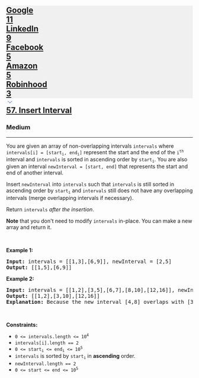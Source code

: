 <h2><a href="https://leetcode.com/problems/insert-interval/"><div id="big-omega-company-tags"><div id="big-omega-topbar"><div class="companyTagsContainer" style="overflow-x: scroll; flex-wrap: nowrap;"><div class="companyTagsContainer--tag" style="background-color: rgba(0, 10, 32, 0.05);"><div>Google</div><div class="companyTagsContainer--tagOccurence">11</div></div><div class="companyTagsContainer--tag" style="background-color: rgba(0, 10, 32, 0.05);"><div>LinkedIn</div><div class="companyTagsContainer--tagOccurence">9</div></div><div class="companyTagsContainer--tag" style="background-color: rgba(0, 10, 32, 0.05);"><div>Facebook</div><div class="companyTagsContainer--tagOccurence">5</div></div><div class="companyTagsContainer--tag" style="background-color: rgba(0, 10, 32, 0.05);"><div>Amazon</div><div class="companyTagsContainer--tagOccurence">5</div></div><div class="companyTagsContainer--tag" style="background-color: rgba(0, 10, 32, 0.05);"><div>Robinhood</div><div class="companyTagsContainer--tagOccurence">3</div></div></div><div class="companyTagsContainer--chevron"><div><svg version="1.1" id="icon" xmlns="http://www.w3.org/2000/svg" xmlns:xlink="http://www.w3.org/1999/xlink" x="0px" y="0px" viewBox="0 0 32 32" fill="#4087F1" xml:space="preserve" style="width: 20px;"><polygon points="16,22 6,12 7.4,10.6 16,19.2 24.6,10.6 26,12 "></polygon><rect id="_x3C_Transparent_Rectangle_x3E_" class="st0" fill="none" width="32" height="32"></rect></svg></div></div></div></div>57. Insert Interval</a></h2><h3>Medium</h3><hr><div><p>You are given an array of non-overlapping intervals <code>intervals</code> where <code>intervals[i] = [start<sub>i</sub>, end<sub>i</sub>]</code> represent the start and the end of the <code>i<sup>th</sup></code> interval and <code>intervals</code> is sorted in ascending order by <code>start<sub>i</sub></code>. You are also given an interval <code>newInterval = [start, end]</code> that represents the start and end of another interval.</p>

<p>Insert <code>newInterval</code> into <code>intervals</code> such that <code>intervals</code> is still sorted in ascending order by <code>start<sub>i</sub></code> and <code>intervals</code> still does not have any overlapping intervals (merge overlapping intervals if necessary).</p>

<p>Return <code>intervals</code><em> after the insertion</em>.</p>

<p><strong>Note</strong> that you don't need to modify <code>intervals</code> in-place. You can make a new array and return it.</p>

<p>&nbsp;</p>
<p><strong class="example">Example 1:</strong></p>

<pre><strong>Input:</strong> intervals = [[1,3],[6,9]], newInterval = [2,5]
<strong>Output:</strong> [[1,5],[6,9]]
</pre>

<p><strong class="example">Example 2:</strong></p>

<pre><strong>Input:</strong> intervals = [[1,2],[3,5],[6,7],[8,10],[12,16]], newInterval = [4,8]
<strong>Output:</strong> [[1,2],[3,10],[12,16]]
<strong>Explanation:</strong> Because the new interval [4,8] overlaps with [3,5],[6,7],[8,10].
</pre>

<p>&nbsp;</p>
<p><strong>Constraints:</strong></p>

<ul>
	<li><code>0 &lt;= intervals.length &lt;= 10<sup>4</sup></code></li>
	<li><code>intervals[i].length == 2</code></li>
	<li><code>0 &lt;= start<sub>i</sub> &lt;= end<sub>i</sub> &lt;= 10<sup>5</sup></code></li>
	<li><code>intervals</code> is sorted by <code>start<sub>i</sub></code> in <strong>ascending</strong> order.</li>
	<li><code>newInterval.length == 2</code></li>
	<li><code>0 &lt;= start &lt;= end &lt;= 10<sup>5</sup></code></li>
</ul>
</div>